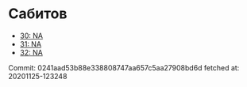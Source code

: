 # Сабитов
- [30: NA](30.md)
- [31: NA](31.md)
- [32: NA](32.md)

Commit: 0241aad53b88e338808747aa657c5aa27908bd6d
 fetched at: 20201125-123248
